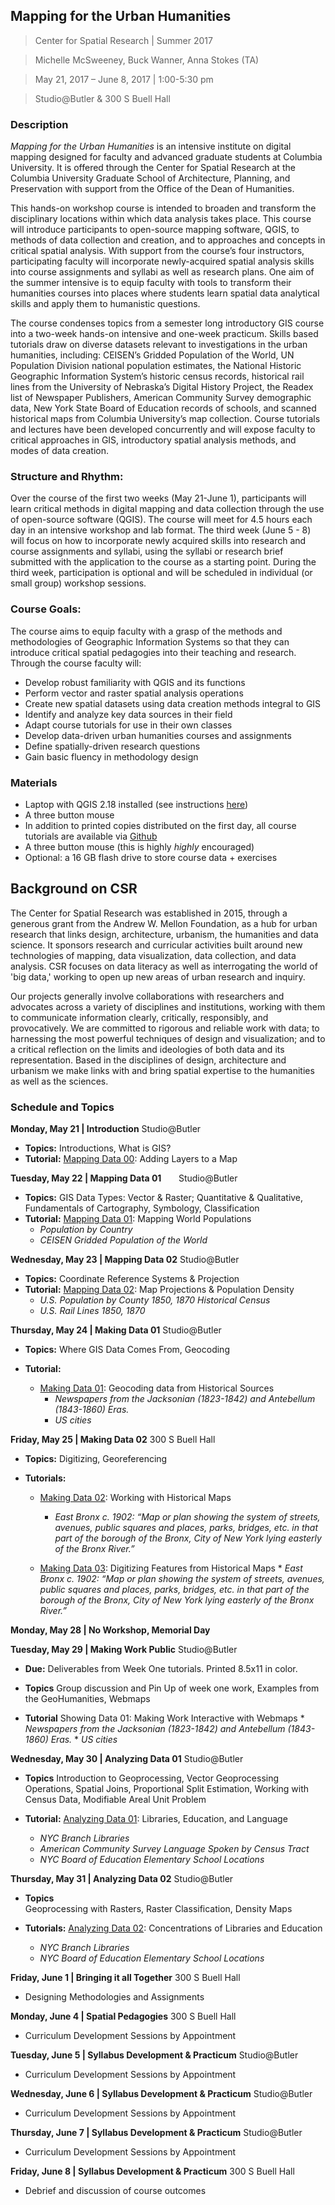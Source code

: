 ## Mapping for the Urban Humanities
>Center for Spatial Research | Summer 2017

>Michelle McSweeney, Buck Wanner, Anna Stokes (TA)

>May 21, 2017 – June 8, 2017 | 1:00-5:30 pm 

>Studio@Butler & 300 S Buell Hall

### Description

*Mapping for the Urban Humanities* is an intensive institute on digital mapping designed for faculty and advanced graduate students at Columbia University. It is offered through the Center for Spatial Research at the Columbia University Graduate School of Architecture, Planning, and Preservation with support from the Office of the Dean of Humanities.  

This hands-on workshop course is intended to broaden and transform the disciplinary locations within which data analysis takes place. This course will introduce participants to open-source mapping software, QGIS, to methods of data collection and creation, and to approaches and concepts in critical spatial analysis. With support from the course’s four instructors, participating faculty will incorporate newly-acquired spatial analysis skills into course assignments and syllabi as well as research plans. One aim of the summer intensive is to equip faculty with tools to transform their humanities courses into places where students learn spatial data analytical skills and apply them to humanistic questions. 

The course condenses topics from a semester long introductory GIS course into a two-week hands-on intensive and one-week practicum. Skills based tutorials draw on diverse datasets relevant to investigations in the urban humanities, including: CEISEN’s Gridded Population of the World, UN Population Division national population estimates, the National Historic Geographic Information System’s historic census records, historical rail lines from the University of Nebraska’s Digital History Project, the Readex list of Newspaper Publishers, American Community Survey demographic data, New York State Board of Education records of schools, and scanned historical maps from Columbia University’s map collection. Course tutorials and lectures have been developed concurrently and will expose faculty to critical approaches in GIS, introductory spatial analysis methods, and modes of data creation.


### Structure and Rhythm: 
Over the course of the first two weeks (May 21-June 1), participants will learn critical methods in digital mapping and data collection through the use of open-source software (QGIS). The course will meet for 4.5 hours each day in an intensive workshop and lab format. The third week (June 5 - 8) will focus on how to incorporate newly acquired skills into research and course assignments and syllabi, using the syllabi or research brief submitted with the application to the course as a starting point. During the third week, participation is optional and will be scheduled in individual (or small group) workshop sessions. 


### Course Goals: 
The course aims to equip faculty with a grasp of the methods and methodologies of Geographic Information Systems so that they can introduce critical spatial pedagogies into their teaching and research. Through the course faculty will:   
* Develop robust familiarity with QGIS and its functions
* Perform vector and raster spatial analysis operations
* Create new spatial datasets using data creation methods integral to GIS
* Identify and analyze key data sources in their field
* Adapt course tutorials for use in their own classes 
* Develop data-driven urban humanities courses and assignments
* Define spatially-driven research questions
* Gain basic fluency in methodology design


### Materials 
* Laptop with QGIS 2.18 installed (see instructions [here](https://github.com/CenterForSpatialResearch/MappingForTheUrbanHumanities_2018/blob/master/Resources/DownloadingQGIS.md))
* A three button mouse
* In addition to printed copies distributed on the first day, all course tutorials are available via [Github](https://github.com/CenterForSpatialResearch/MappingForTheUrbanHumanities_2018/tree/master/Tutorials)
* A three button mouse (this is highly *highly* encouraged)
* Optional: a 16 GB flash drive to store course data + exercises

## Background on CSR 
The Center for Spatial Research was established in 2015, through a generous grant from the Andrew W. Mellon Foundation, as a hub for urban research that links design, architecture, urbanism, the humanities and data science. It sponsors research and curricular activities built around new technologies of mapping, data visualization, data collection, and data analysis. CSR focuses on data literacy as well as interrogating the world of 'big data,' working to open up new areas of urban research and inquiry. 

Our projects generally involve collaborations with researchers and advocates across a variety of disciplines and institutions, working with them to communicate information clearly, critically, responsibly, and provocatively. We are committed to rigorous and reliable work with data; to harnessing the most powerful techniques of design and visualization; and to a critical reflection on the limits and ideologies of both data and its representation. Based in the disciplines of design, architecture and urbanism we make links with and bring spatial expertise to the humanities as well as the sciences.


### Schedule and Topics
**Monday, May 21 | Introduction**
Studio@Butler
* **Topics:** Introductions, What is GIS?
* **Tutorial:** [Mapping Data 00](https://github.com/CenterForSpatialResearch/MappingForTheUrbanHumanities_2018/blob/master/Tutorials/01_MappingData00.md): Adding Layers to a Map

**Tuesday, May 22 | Mapping Data 01**      	
Studio@Butler

* **Topics:** GIS Data Types: Vector & Raster; Quantitative & Qualitative, Fundamentals of Cartography, Symbology, Classification			
* **Tutorial:** [Mapping Data 01](https://github.com/CenterForSpatialResearch/MappingForTheUrbanHumanities_2018/blob/master/Tutorials/02_MappingData01.md): Mapping World Populations
	* *Population by Country*
	* *CEISEN Gridded Population of the World*
			

**Wednesday, May 23 | Mapping Data 02**
Studio@Butler
* **Topics:** Coordinate Reference Systems & Projection 							
* **Tutorial:** [Mapping Data 02](https://github.com/CenterForSpatialResearch/MappingForTheUrbanHumanities_2018/blob/master/Tutorials/03_MappingData02.md): Map Projections & Population Density
	* *U.S. Population by County 1850, 1870 Historical Census*
	* *U.S. Rail Lines 1850, 1870*


**Thursday, May 24 | Making Data 01**
Studio@Butler

* **Topics:** Where GIS Data Comes From, Geocoding	
						
* **Tutorial:** 
	* [Making Data 01](https://github.com/CenterForSpatialResearch/MappingForTheUrbanHumanities_2018/blob/master/Tutorials/04_MakingData01.md): Geocoding data from Historical Sources
		* *Newspapers from the Jacksonian (1823-1842) and Antebellum (1843-1860) Eras.*
		* *US cities*
	



**Friday, May 25 | Making Data 02**
300 S Buell Hall
* **Topics:** Digitizing, Georeferencing	
						
* **Tutorials:** 
	* [Making Data 02](https://github.com/CenterForSpatialResearch/MappingForTheUrbanHumanities_2018/blob/master/Tutorials/05_MakingData02.md): Working with Historical Maps
		* *East Bronx c. 1902: “Map or plan showing the system of streets, avenues, public squares and places, parks, bridges, etc. in that part of the borough of the Bronx, City of New York lying easterly of the Bronx River.”*

	* [Making Data 03](https://github.com/CenterForSpatialResearch/MappingForTheUrbanHumanities_2018/blob/master/Tutorials/06_MakingData03.md): Digitizing Features from Historical Maps
			* *East Bronx c. 1902: “Map or plan showing the system of streets, avenues, public squares and places, parks, bridges, etc. in that part of the borough of the Bronx, City of New York lying easterly of the Bronx River.”*
				

**Monday, May 28 | No Workshop, Memorial Day**


**Tuesday, May 29 | Making Work Public** 	Studio@Butler

* **Due:** Deliverables from Week One tutorials. Printed 8.5x11 in color.

* **Topics**			Group discussion and Pin Up of week one work, Examples from the GeoHumanities, Webmaps

* **Tutorial** 			Showing Data 01: Making Work Interactive with Webmaps
		* *Newspapers from the Jacksonian (1823-1842) and Antebellum (1843-1860) Eras.*
		* *US cities*

**Wednesday, May 30 | Analyzing Data 01**
Studio@Butler

* **Topics**			Introduction to Geoprocessing, 
			Vector Geoprocessing Operations,
Spatial Joins, Proportional Split Estimation,
Working with Census Data, Modifiable Areal Unit Problem
						
* **Tutorial:**		[Analyzing Data 01](https://github.com/CenterForSpatialResearch/MappingForTheUrbanHumanities_2018/blob/master/Tutorials/08_AnalyzingData01.md): Libraries, Education, and Language
	* *NYC Branch Libraries*
	* *American Community Survey Language Spoken by Census Tract* 
	* *NYC Board of Education Elementary School Locations*


**Thursday, May 31 | Analyzing Data 02**
Studio@Butler

* **Topics**			
			Geoprocessing with Rasters, Raster Classification, Density Maps
						
* **Tutorials:** 	[Analyzing Data 02](https://github.com/CenterForSpatialResearch/MappingForTheUrbanHumanities_2018/blob/master/Tutorials/09_AnalyzingData02.md): Concentrations of Libraries and Education 
	* *NYC Branch Libraries*
	* *NYC Board of Education Elementary School Locations*


**Friday, June 1 | Bringing it all Together**
300 S Buell Hall

* Designing Methodologies and Assignments 


**Monday, June 4 | Spatial Pedagogies**
300 S Buell Hall

* Curriculum Development Sessions by Appointment

**Tuesday, June 5 | Syllabus Development & Practicum**
Studio@Butler
	
* Curriculum Development Sessions by Appointment

**Wednesday, June 6 | Syllabus Development & Practicum**
Studio@Butler

* Curriculum Development Sessions by Appointment

**Thursday, June 7 | Syllabus Development & Practicum**
Studio@Butler

* Curriculum Development Sessions by Appointment

**Friday, June 8 | Syllabus Development & Practicum**
300 S Buell Hall
	
* Debrief and discussion of course outcomes 


